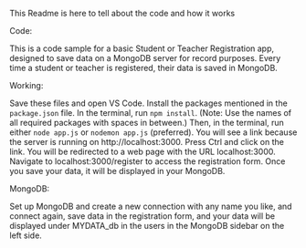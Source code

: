 This Readme is here to tell about the code and how it works

Code:

This is a code sample for a basic Student or Teacher Registration app, designed to save data on a MongoDB server for record purposes. Every time a student or teacher is registered, their data is saved in MongoDB.

Working:

Save these files and open VS Code. Install the packages mentioned in the `package.json` file. In the terminal, run `npm install`. (Note: Use the names of all required packages with spaces in between.) Then, in the terminal, run either `node app.js` or `nodemon app.js` (preferred). You will see a link because the server is running on http://localhost:3000. Press Ctrl and click on the link. You will be redirected to a web page with the URL localhost:3000. Navigate to localhost:3000/register to access the registration form. Once you save your data, it will be displayed in your MongoDB.

MongoDB:

Set up MongoDB and create a new connection with any name you like, and connect again, save data in the  registration form, and your data will be displayed under MYDATA_db in the users in the MongoDB sidebar on the left side.
